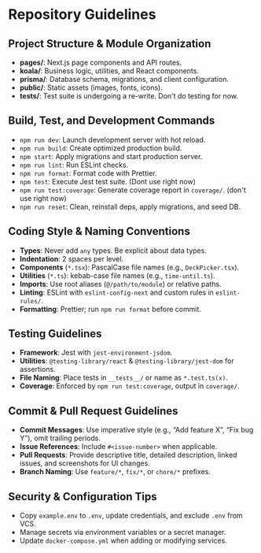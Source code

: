 # Repository Guidelines

## Project Structure & Module Organization
- **pages/**: Next.js page components and API routes.
- **koala/**: Business logic, utilities, and React components.
- **prisma/**: Database schema, migrations, and client configuration.
- **public/**: Static assets (images, fonts, icons).
- **__tests__/**: Test suite is undergoing a re-write. Don't do testing for now.

## Build, Test, and Development Commands
- `npm run dev`: Launch development server with hot reload.
- `npm run build`: Create optimized production build.
- `npm start`: Apply migrations and start production server.
- `npm run lint`: Run ESLint checks.
- `npm run format`: Format code with Prettier.
- `npm test`: Execute Jest test suite. (Dont use right now)
- `npm run test:coverage`: Generate coverage report in `coverage/`. (don't use right now)
- `npm run reset`: Clean, reinstall deps, apply migrations, and seed DB.

## Coding Style & Naming Conventions
- **Types**: Never add `any` types. Be explicit about data types.
- **Indentation**: 2 spaces per level.
- **Components** (`*.tsx`): PascalCase file names (e.g., `DeckPicker.tsx`).
- **Utilities** (`*.ts`): kebab-case file names (e.g., `time-until.ts`).
- **Imports**: Use root aliases (`@/path/to/module`) or relative paths.
- **Linting**: ESLint with `eslint-config-next` and custom rules in `eslint-rules/`.
- **Formatting**: Prettier; run `npm run format` before commit.

## Testing Guidelines
- **Framework**: Jest with `jest-environment-jsdom`.
- **Utilities**: `@testing-library/react` & `@testing-library/jest-dom` for assertions.
- **File Naming**: Place tests in `__tests__/` or name as `*.test.ts(x)`.
- **Coverage**: Enforced by `npm run test:coverage`, output in `coverage/`.

## Commit & Pull Request Guidelines
- **Commit Messages**: Use imperative style (e.g., “Add feature X”, “Fix bug Y”), omit trailing periods.
- **Issue References**: Include `#<issue-number>` when applicable.
- **Pull Requests**: Provide descriptive title, detailed description, linked issues, and screenshots for UI changes.
- **Branch Naming**: Use `feature/*`, `fix/*`, or `chore/*` prefixes.

## Security & Configuration Tips
- Copy `example.env` to `.env`, update credentials, and exclude `.env` from VCS.
- Manage secrets via environment variables or a secret manager.
- Update `docker-compose.yml` when adding or modifying services.
